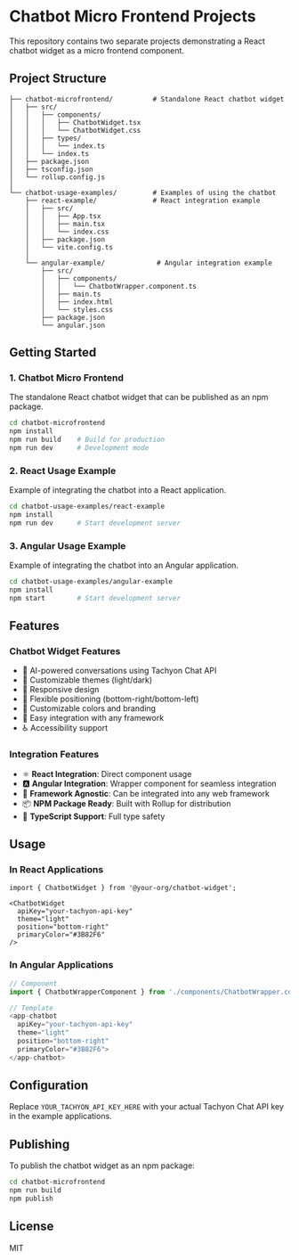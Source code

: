 # Chatbot Micro Frontend Projects

This repository contains two separate projects demonstrating a React chatbot widget as a micro frontend component.

## Project Structure

```
├── chatbot-microfrontend/          # Standalone React chatbot widget
│   ├── src/
│   │   ├── components/
│   │   │   ├── ChatbotWidget.tsx
│   │   │   └── ChatbotWidget.css
│   │   ├── types/
│   │   │   └── index.ts
│   │   └── index.ts
│   ├── package.json
│   ├── tsconfig.json
│   └── rollup.config.js
│
└── chatbot-usage-examples/         # Examples of using the chatbot
    ├── react-example/              # React integration example
    │   ├── src/
    │   │   ├── App.tsx
    │   │   ├── main.tsx
    │   │   └── index.css
    │   ├── package.json
    │   └── vite.config.ts
    │
    └── angular-example/             # Angular integration example
        ├── src/
        │   ├── components/
        │   │   └── ChatbotWrapper.component.ts
        │   ├── main.ts
        │   ├── index.html
        │   └── styles.css
        ├── package.json
        └── angular.json
```

## Getting Started

### 1. Chatbot Micro Frontend

The standalone React chatbot widget that can be published as an npm package.

```bash
cd chatbot-microfrontend
npm install
npm run build    # Build for production
npm run dev      # Development mode
```

### 2. React Usage Example

Example of integrating the chatbot into a React application.

```bash
cd chatbot-usage-examples/react-example
npm install
npm run dev      # Start development server
```

### 3. Angular Usage Example

Example of integrating the chatbot into an Angular application.

```bash
cd chatbot-usage-examples/angular-example
npm install
npm start        # Start development server
```

## Features

### Chatbot Widget Features
- 🤖 AI-powered conversations using Tachyon Chat API
- 🎨 Customizable themes (light/dark)
- 📱 Responsive design
- 🎯 Flexible positioning (bottom-right/bottom-left)
- 🎨 Customizable colors and branding
- 🔧 Easy integration with any framework
- ♿ Accessibility support

### Integration Features
- ⚛️ **React Integration**: Direct component usage
- 🅰️ **Angular Integration**: Wrapper component for seamless integration
- 🔧 **Framework Agnostic**: Can be integrated into any web framework
- 📦 **NPM Package Ready**: Built with Rollup for distribution
- 🎯 **TypeScript Support**: Full type safety

## Usage

### In React Applications

```tsx
import { ChatbotWidget } from '@your-org/chatbot-widget';

<ChatbotWidget 
  apiKey="your-tachyon-api-key"
  theme="light"
  position="bottom-right"
  primaryColor="#3B82F6"
/>
```

### In Angular Applications

```typescript
// Component
import { ChatbotWrapperComponent } from './components/ChatbotWrapper.component';

// Template
<app-chatbot
  apiKey="your-tachyon-api-key"
  theme="light"
  position="bottom-right"
  primaryColor="#3B82F6">
</app-chatbot>
```

## Configuration

Replace `YOUR_TACHYON_API_KEY_HERE` with your actual Tachyon Chat API key in the example applications.

## Publishing

To publish the chatbot widget as an npm package:

```bash
cd chatbot-microfrontend
npm run build
npm publish
```

## License

MIT